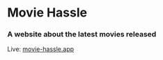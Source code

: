 # Movie Hassle

### A website about the latest movies released

Live: [movie-hassle.app](https://movie-hassle-abdomohamad768.netlify.app)
